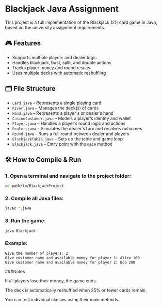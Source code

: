 # Blackjack Java Assignment

This project is a full implementation of the Blackjack (21) card game in Java, based on the university assignment requirements.

## 🎮 Features

- Supports multiple players and dealer logic
- Handles blackjack, bust, split, and double actions
- Tracks player money and round results
- Uses multiple decks with automatic reshuffling

## 🗂 File Structure

- `Card.java` – Represents a single playing card
- `River.java` – Manages the deck(s) of cards
- `Hand.java` – Represents a player's or dealer's hand
- `CasinoCustomer.java` – Models a player’s identity and wallet
- `Player.java` – Handles a player’s round logic and actions
- `Dealer.java` – Simulates the dealer's turn and resolves outcomes
- `Round.java` – Runs a full round between dealer and players
- `BlackjackTable.java` – Sets up the table and game loop
- `Blackjack.java` – Entry point with the `main` method

## 🛠 How to Compile & Run

### 1. Open a terminal and navigate to the project folder:

```bash
cd path/to/BlackjackProject
```
### 2. Compile all Java files:

```bash
javac *.java
```

### 3. Run the game:
```bash
java Blackjack
```

### Example:
```bash
Give the number of players: 2
Give customer name and available money for player 1: Alice 100
Give customer name and available money for player 2: Bob 200
```

###Notes

If all players lose their money, the game ends.

The deck is automatically reshuffled when 25% or fewer cards remain.

You can test individual classes using their main methods.




